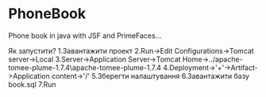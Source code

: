 # PhoneBook
Phone book in java with JSF and PrimeFaces...

Як запустити?
1.Завантажити проект
2.Run->Edit Configurations->Tomcat server->Local
3.Server->Application Server->Tomcat Home->../apache-tomee-plume-1.7.4\apache-tomee-plume-1.7.4
4.Deployment->'+'->Artifact->Application content->'/'
5.Зберегти налаштування
6.Завантажити базу book.sql
7.Run
